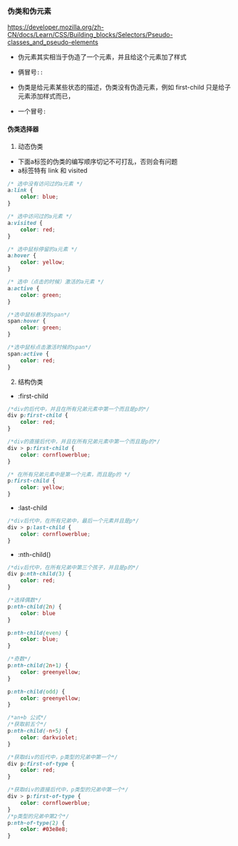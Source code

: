 ### 伪类和伪元素

https://developer.mozilla.org/zh-CN/docs/Learn/CSS/Building_blocks/Selectors/Pseudo-classes_and_pseudo-elements

- 伪元素其实相当于伪造了一个元素，并且给这个元素加了样式

* 俩冒号`::`

- 伪类是给元素某些状态的描述，伪类没有伪造元素，例如 first-child 只是给子元素添加样式而已，

* 一个冒号`:`

#### 伪类选择器

1. 动态伪类

* 下面a标签的伪类的编写顺序切记不可打乱，否则会有问题
* a标签特有 link 和 visited

```css
/* 选中没有访问过的a元素 */
a:link {
    color: blue;
}

/* 选中访问过的a元素 */
a:visited {
    color: red;
}

/* 选中鼠标停留的a元素 */
a:hover {
    color: yellow;
}

/* 选中（点击的时候）激活的a元素 */
a:active {
    color: green;
}

/*选中鼠标悬浮的span*/
span:hover {
    color: green;
}

/*选中鼠标点击激活时候的span*/
span:active {
    color: red;
}
```

2. 结构伪类

* :first-child

```css
/*div的后代中，并且在所有兄弟元素中第一个而且是p的*/
div p:first-child {
    color: red;
}

/*div的直接后代中，并且在所有兄弟元素中第一个而且是p的*/
div > p:first-child {
    color: cornflowerblue;
}

/* 在所有兄弟元素中是第一个元素，而且是p的 */
p:first-child {
    color: yellow;
}
```

* :last-child

```css
/*div后代中，在所有兄弟中，最后一个元素并且是p*/
div > p:last-child {
    color: cornflowerblue;
}
```

* :nth-child()

```css
/*div后代中，在所有兄弟中第三个孩子，并且是p的*/
div p:nth-child(3) {
    color: red;
}

/*选择偶数*/
p:nth-child(2n) {
    color: blue
}

p:nth-child(even) {
    color: blue;
}

/*奇数*/
p:nth-child(2n+1) {
    color: greenyellow;
}

p:nth-child(odd) {
    color: greenyellow;
}

/*an+b 公式*/
/*获取前五个*/
p:nth-child(-n+5) {
    color: darkviolet;
}
```

```css
/*获取div的后代中，p类型的兄弟中第一个*/
div p:first-of-type {
    color: red;
}

/*获取div的直接后代中，p类型的兄弟中第一个*/
div > p:first-of-type {
    color: cornflowerblue;
}
/*p类型的兄弟中第2个*/
p:nth-of-type(2) {
    color: #03e8e8;
}
```